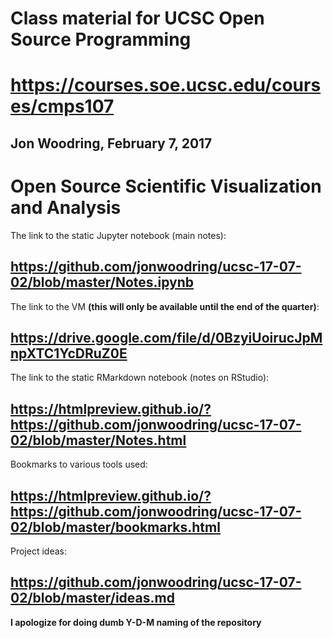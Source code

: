 # Class material for UCSC Open Source Programming
# https://courses.soe.ucsc.edu/courses/cmps107
## Jon Woodring, February 7, 2017 ##

# Open Source Scientific Visualization and Analysis

The link to the static Jupyter notebook (main notes):
## https://github.com/jonwoodring/ucsc-17-07-02/blob/master/Notes.ipynb ##

The link to the VM **(this will only be available until the end of the quarter)**:
## https://drive.google.com/file/d/0BzyiUoirucJpMnpXTC1YcDRuZ0E ##

The link to the static RMarkdown notebook (notes on RStudio):
## https://htmlpreview.github.io/?https://github.com/jonwoodring/ucsc-17-07-02/blob/master/Notes.html ##

Bookmarks to various tools used:
## https://htmlpreview.github.io/?https://github.com/jonwoodring/ucsc-17-07-02/blob/master/bookmarks.html ##

Project ideas:
## https://github.com/jonwoodring/ucsc-17-07-02/blob/master/ideas.md ##

**I apologize for doing dumb Y-D-M naming of the repository**
